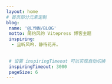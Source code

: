```yaml
---
layout: home
# 首页部分元素定制
blog:
 name: '@LYNN/BLOG'
 motto: 简约风的 Vitepress 博客主题
 inspiring:
  - 且听风吟，静待花开。
  
  
 # 设置 inspiringTimeout 可以实现自动切换
 inspiringTimeout: 3000
 pageSize: 6
---
```



